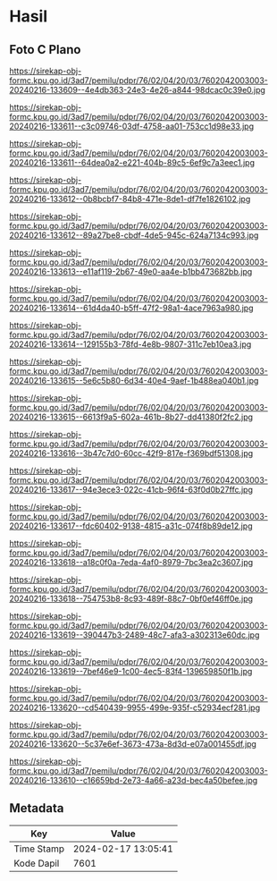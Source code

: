 # Hasil

## Foto C Plano

https://sirekap-obj-formc.kpu.go.id/3ad7/pemilu/pdpr/76/02/04/20/03/7602042003003-20240216-133609--4e4db363-24e3-4e26-a844-98dcac0c39e0.jpg

https://sirekap-obj-formc.kpu.go.id/3ad7/pemilu/pdpr/76/02/04/20/03/7602042003003-20240216-133611--c3c09746-03df-4758-aa01-753cc1d98e33.jpg

https://sirekap-obj-formc.kpu.go.id/3ad7/pemilu/pdpr/76/02/04/20/03/7602042003003-20240216-133611--64dea0a2-e221-404b-89c5-6ef9c7a3eec1.jpg

https://sirekap-obj-formc.kpu.go.id/3ad7/pemilu/pdpr/76/02/04/20/03/7602042003003-20240216-133612--0b8bcbf7-84b8-471e-8de1-df7fe1826102.jpg

https://sirekap-obj-formc.kpu.go.id/3ad7/pemilu/pdpr/76/02/04/20/03/7602042003003-20240216-133612--89a27be8-cbdf-4de5-945c-624a7134c993.jpg

https://sirekap-obj-formc.kpu.go.id/3ad7/pemilu/pdpr/76/02/04/20/03/7602042003003-20240216-133613--e11af119-2b67-49e0-aa4e-b1bb473682bb.jpg

https://sirekap-obj-formc.kpu.go.id/3ad7/pemilu/pdpr/76/02/04/20/03/7602042003003-20240216-133614--61d4da40-b5ff-47f2-98a1-4ace7963a980.jpg

https://sirekap-obj-formc.kpu.go.id/3ad7/pemilu/pdpr/76/02/04/20/03/7602042003003-20240216-133614--129155b3-78fd-4e8b-9807-311c7eb10ea3.jpg

https://sirekap-obj-formc.kpu.go.id/3ad7/pemilu/pdpr/76/02/04/20/03/7602042003003-20240216-133615--5e6c5b80-6d34-40e4-9aef-1b488ea040b1.jpg

https://sirekap-obj-formc.kpu.go.id/3ad7/pemilu/pdpr/76/02/04/20/03/7602042003003-20240216-133615--6613f9a5-602a-461b-8b27-dd41380f2fc2.jpg

https://sirekap-obj-formc.kpu.go.id/3ad7/pemilu/pdpr/76/02/04/20/03/7602042003003-20240216-133616--3b47c7d0-60cc-42f9-817e-f369bdf51308.jpg

https://sirekap-obj-formc.kpu.go.id/3ad7/pemilu/pdpr/76/02/04/20/03/7602042003003-20240216-133617--94e3ece3-022c-41cb-96f4-63f0d0b27ffc.jpg

https://sirekap-obj-formc.kpu.go.id/3ad7/pemilu/pdpr/76/02/04/20/03/7602042003003-20240216-133617--fdc60402-9138-4815-a31c-074f8b89de12.jpg

https://sirekap-obj-formc.kpu.go.id/3ad7/pemilu/pdpr/76/02/04/20/03/7602042003003-20240216-133618--a18c0f0a-7eda-4af0-8979-7bc3ea2c3607.jpg

https://sirekap-obj-formc.kpu.go.id/3ad7/pemilu/pdpr/76/02/04/20/03/7602042003003-20240216-133618--754753b8-8c93-489f-88c7-0bf0ef46ff0e.jpg

https://sirekap-obj-formc.kpu.go.id/3ad7/pemilu/pdpr/76/02/04/20/03/7602042003003-20240216-133619--390447b3-2489-48c7-afa3-a302313e60dc.jpg

https://sirekap-obj-formc.kpu.go.id/3ad7/pemilu/pdpr/76/02/04/20/03/7602042003003-20240216-133619--7bef46e9-1c00-4ec5-83f4-139659850f1b.jpg

https://sirekap-obj-formc.kpu.go.id/3ad7/pemilu/pdpr/76/02/04/20/03/7602042003003-20240216-133620--cd540439-9955-499e-935f-c52934ecf281.jpg

https://sirekap-obj-formc.kpu.go.id/3ad7/pemilu/pdpr/76/02/04/20/03/7602042003003-20240216-133620--5c37e6ef-3673-473a-8d3d-e07a001455df.jpg

https://sirekap-obj-formc.kpu.go.id/3ad7/pemilu/pdpr/76/02/04/20/03/7602042003003-20240216-133610--c16659bd-2e73-4a66-a23d-bec4a50befee.jpg


## Metadata

| Key        | Value               |
| ---------- | ------------------- |
| Time Stamp | 2024-02-17 13:05:41 |
| Kode Dapil | 7601                |



